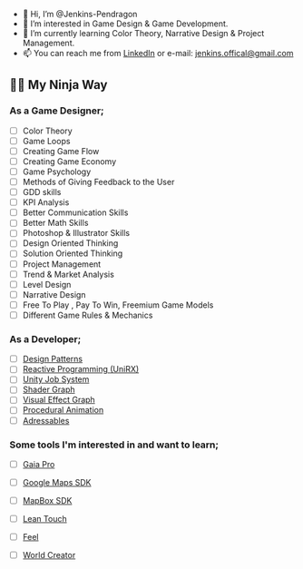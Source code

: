 - 👋 Hi, I’m @Jenkins-Pendragon
- 👀 I’m interested in Game Design & Game Development.
- 🌱 I’m currently learning Color Theory, Narrative Design & Project Management. 
- 📫 You can reach me from [LinkedIn](https://www.linkedin.com/in/jenkinspendragon/) or e-mail: jenkins.offical@gmail.com

## 🐱‍👤 My Ninja Way 

### As a Game Designer;

- [ ] Color Theory
- [ ] Game Loops
- [ ] Creating Game Flow
- [ ] Creating Game Economy
- [ ] Game Psychology
- [ ] Methods of Giving Feedback to the User
- [ ] GDD skills
- [ ] KPI Analysis
- [ ] Better Communication Skills
- [ ] Better Math Skills
- [ ] Photoshop & Illustrator Skills
- [ ] Design Oriented Thinking
- [ ] Solution Oriented Thinking
- [ ] Project Management 
- [ ] Trend & Market Analysis
- [ ] Level Design
- [ ] Narrative Design
- [ ] Free To Play , Pay To Win, Freemium Game Models 
- [ ] Different Game Rules & Mechanics

 ### As a Developer;
 
- [ ] [Design Patterns](https://youtube.com/playlist?list=PLB5_EOMkLx_VOmnIytx37lFMiajPHppmj)
- [ ] [Reactive Programming (UniRX)](https://assetstore.unity.com/packages/tools/integration/unirx-reactive-extensions-for-unity-17276)
- [ ] [Unity Job System](https://docs.unity3d.com/Manual/JobSystem.html)
- [ ] [Shader Graph](https://unity.com/shader-graph)
- [ ] [Visual Effect Graph](https://unity.com/visual-effect-graph)
- [ ] [Procedural Animation](https://www.youtube.com/watch?v=acMK93A-FSY)
- [ ] [Adressables](https://unity.com/how-to/simplify-your-content-management-addressables)

 ### Some tools I'm interested in and want to learn;
 
 - [ ] [Gaia Pro](https://assetstore.unity.com/packages/tools/terrain/gaia-pro-2021-terrain-scene-generator-193476)
 - [ ] [Google Maps SDK](https://developers.google.com/maps/documentation/gaming/overview_musk)
 - [ ] [MapBox SDK](https://www.mapbox.com/unity)
 - [ ] [Lean Touch](https://assetstore.unity.com/packages/tools/input-management/lean-touch-72356)
 - [ ] [Feel](https://assetstore.unity.com/packages/tools/particles-effects/feel-183370)
 - [ ] [World Creator](https://assetstore.unity.com/packages/tools/terrain/world-creator-professional-55073)

